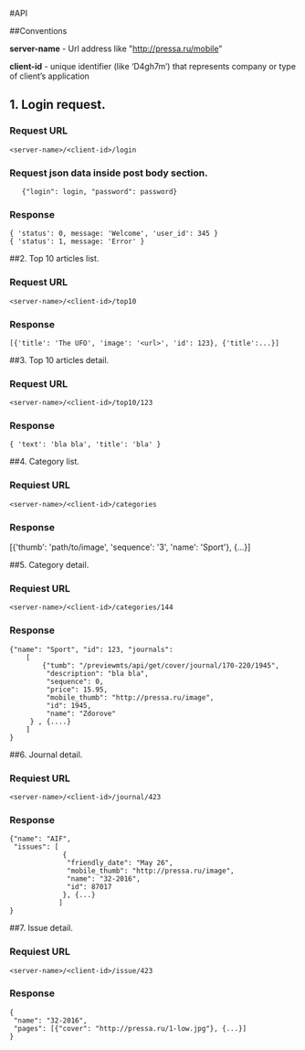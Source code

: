 #API

##Conventions

**server-name** - Url address like "http://pressa.ru/mobile"

**client-id** - unique identifier (like ‘D4gh7m’) that represents company or type of client’s application  


## 1. Login request.

### Request URL

    <server-name>/<client-id>/login

### Request json data inside post body section.

       {"login": login, "password": password}

### Response

    { 'status': 0, message: 'Welcome', 'user_id': 345 }
    { 'status': 1, message: 'Error' }


##2. Top 10 articles list.

### Request URL

    <server-name>/<client-id>/top10

### Response

    [{'title': 'The UFO', 'image': '<url>', 'id': 123}, {'title':...}] 
    


##3. Top 10 articles detail.

### Request URL

    <server-name>/<client-id>/top10/123

### Response

    { 'text': 'bla bla', 'title': 'bla' }
    


##4. Category list.

### Requiest URL

    <server-name>/<client-id>/categories

### Response

   [{'thumb': 'path/to/image', 'sequence': '3', 'name': 'Sport'}, {...}]
   


##5. Category detail.

### Requiest URL

    <server-name>/<client-id>/categories/144

### Response

    {"name": "Sport", "id": 123, "journals": 
        [
            {"tumb": "/previewmts/api/get/cover/journal/170-220/1945", 
             "description": "bla bla", 
             "sequence": 0, 
             "price": 15.95, 
             "mobile_thumb": "http://pressa.ru/image", 
             "id": 1945, 
             "name": "Zdorove"
         } , {....}
        ]
    }


##6. Journal detail.

### Requiest URL

    <server-name>/<client-id>/journal/423

### Response

    {"name": "AIF", 
     "issues": [
                 {
                  "friendly_date": "May 26", 
                  "mobile_thumb": "http://pressa.ru/image", 
                  "name": "32-2016", 
                  "id": 87017
                 }, {...}
                ]
    }

##7. Issue detail.

### Requiest URL

    <server-name>/<client-id>/issue/423

### Response

    {
     "name": "32-2016", 
     "pages": [{"cover": "http://pressa.ru/1-low.jpg"}, {...}]
    }

